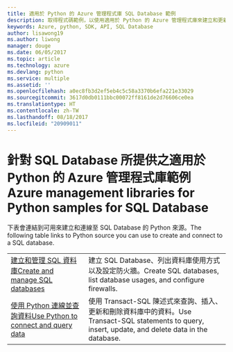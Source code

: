 ```yaml
---
title: 適用於 Python 的 Azure 管理程式庫 SQL Database 範例
description: 取得程式碼範例，以使用適用於 Python 的 Azure 管理程式庫來建立和更新 Azure SQL Database
keywords: Azure, python, SDK, API, SQL Database
author: lisawong19
ms.author: liwong
manager: douge
ms.date: 06/05/2017
ms.topic: article
ms.technology: azure
ms.devlang: python
ms.service: multiple
ms.assetid: ''
ms.openlocfilehash: a0ec8fb3d2ef5eb4c5c58a3370b6efa221e33029
ms.sourcegitcommit: 3617d0db0111bbc00072ff8161de2d76606ce0ea
ms.translationtype: HT
ms.contentlocale: zh-TW
ms.lasthandoff: 08/18/2017
ms.locfileid: "20909011"
---
```

# <a name="azure-management-libraries-for-python-samples-for-sql-database"></a><span data-ttu-id="8233d-104">針對 SQL Database 所提供之適用於 Python 的 Azure 管理程式庫範例</span><span class="sxs-lookup"><span data-stu-id="8233d-104">Azure management libraries for Python samples for SQL Database</span></span>

<span data-ttu-id="8233d-105">下表會連結到可用來建立和連線至 SQL Database 的 Python 來源。</span><span class="sxs-lookup"><span data-stu-id="8233d-105">The following table links to Python source you can use to create and connect to a SQL database.</span></span> 

| ||
|---|---|
| <span data-ttu-id="8233d-106">[建立和管理 SQL 資料庫][1]</span><span class="sxs-lookup"><span data-stu-id="8233d-106">[Create and manage SQL databases][1]</span></span> | <span data-ttu-id="8233d-107">建立 SQL Database、列出資料庫使用方式以及設定防火牆。</span><span class="sxs-lookup"><span data-stu-id="8233d-107">Create SQL databases, list database usages, and configure firewalls.</span></span>  | 
| <span data-ttu-id="8233d-108">[使用 Python 連線並查詢資料][2]</span><span class="sxs-lookup"><span data-stu-id="8233d-108">[Use Python to connect and query data][2]</span></span> | <span data-ttu-id="8233d-109">使用 Transact-SQL 陳述式來查詢、插入、更新和刪除資料庫中的資料。</span><span class="sxs-lookup"><span data-stu-id="8233d-109">Use Transact-SQL statements to query, insert, update, and delete data in the database.</span></span> | 

[1]: https://azure.microsoft.com/resources/samples/sql-database-python-manage/
[2]: https://docs.microsoft.com/azure/sql-database/sql-database-connect-query-python